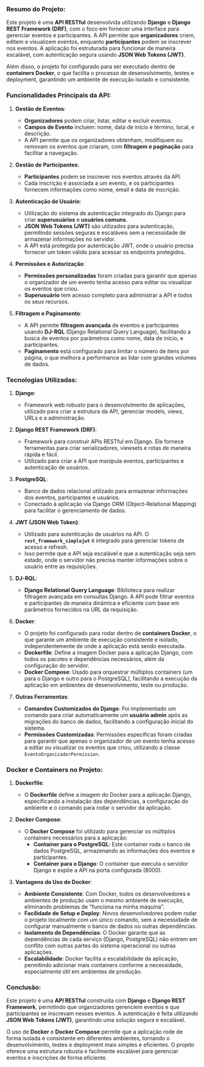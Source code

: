 ### **Resumo do Projeto:**

Este projeto é uma **API RESTful** desenvolvida utilizando **Django** e **Django REST Framework (DRF)**, com o foco em fornecer uma interface para gerenciar eventos e participantes. A API permite que **organizadores** criem, editem e visualizem eventos, enquanto **participantes** podem se inscrever nos eventos. A aplicação foi estruturada para funcionar de maneira escalável, com autenticação segura usando **JSON Web Tokens (JWT)**.

Além disso, o projeto foi configurado para ser executado dentro de **containers Docker**, o que facilita o processo de desenvolvimento, testes e deployment, garantindo um ambiente de execução isolado e consistente.

### **Funcionalidades Principais da API:**

1. **Gestão de Eventos**:
   - **Organizadores** podem criar, listar, editar e excluir eventos.
   - **Campos de Evento** incluem: nome, data de início e término, local, e descrição.
   - A API permite que os organizadores obtenham, modifiquem ou removam os eventos que criaram, com **filtragem e paginação** para facilitar a navegação.

2. **Gestão de Participantes**:
   - **Participantes** podem se inscrever nos eventos através da API.
   - Cada inscrição é associada a um evento, e os participantes fornecem informações como nome, email e data de inscrição.

3. **Autenticação de Usuário**:
   - Utilização do sistema de autenticação integrado do Django para criar **superusuários** e **usuários comuns**.
   - **JSON Web Tokens (JWT)** são utilizados para autenticação, permitindo sessões seguras e escaláveis sem a necessidade de armazenar informações no servidor.
   - A API está protegida por autenticação JWT, onde o usuário precisa fornecer um token válido para acessar os endpoints protegidos.

4. **Permissões e Autorização**:
   - **Permissões personalizadas** foram criadas para garantir que apenas o organizador de um evento tenha acesso para editar ou visualizar os eventos que criou.
   - **Superusuário** tem acesso completo para administrar a API e todos os seus recursos.

5. **Filtragem e Paginamento**:
   - A API permite **filtragem avançada** de eventos e participantes usando **DJ-RQL** (Django Relational Query Language), facilitando a busca de eventos por parâmetros como nome, data de início, e participantes.
   - **Paginamento** está configurado para limitar o número de itens por página, o que melhora a performance ao lidar com grandes volumes de dados.

### **Tecnologias Utilizadas:**

1. **Django**:
   - Framework web robusto para o desenvolvimento de aplicações, utilizado para criar a estrutura da API, gerenciar models, views, URLs e a administração.

2. **Django REST Framework (DRF)**:
   - Framework para construir APIs RESTful em Django. Ele fornece ferramentas para criar serializadores, viewsets e rotas de maneira rápida e fácil.
   - Utilizado para criar a API que manipula eventos, participantes e autenticação de usuários.

3. **PostgreSQL**:
   - Banco de dados relacional utilizado para armazenar informações dos eventos, participantes e usuários.
   - Conectado à aplicação via Django ORM (Object-Relational Mapping) para facilitar o gerenciamento de dados.

4. **JWT (JSON Web Token)**:
   - Utilizado para autenticação de usuários na API. O **`rest_framework_simplejwt`** é integrado para gerenciar tokens de acesso e refresh.
   - Isso permite que a API seja escalável e que a autenticação seja sem estado, onde o servidor não precisa manter informações sobre o usuário entre as requisições.

5. **DJ-RQL**:
   - **Django Relational Query Language**: Biblioteca para realizar filtragem avançada em consultas Django. A API pode filtrar eventos e participantes de maneira dinâmica e eficiente com base em parâmetros fornecidos na URL da requisição.

6. **Docker**:
   - O projeto foi configurado para rodar dentro de **containers Docker**, o que garante um ambiente de execução consistente e isolado, independentemente de onde a aplicação está sendo executada.
   - **Dockerfile**: Define a imagem Docker para a aplicação Django, com todos os pacotes e dependências necessários, além da configuração do servidor.
   - **Docker Compose**: Usado para orquestrar múltiplos containers (um para o Django e outro para o PostgreSQL), facilitando a execução da aplicação em ambientes de desenvolvimento, teste ou produção.

7. **Outras Ferramentas**:
   - **Comandos Customizados do Django**: Foi implementado um comando para criar automaticamente um **usuário admin** após as migrações do banco de dados, facilitando a configuração inicial do sistema.
   - **Permissões Customizadas**: Permissões específicas foram criadas para garantir que apenas o organizador de um evento tenha acesso a editar ou visualizar os eventos que criou, utilizando a classe `EventoOrganizadorPermission`.

### **Docker e Containers no Projeto**:

1. **Dockerfile**:
   - O **Dockerfile** define a imagem do Docker para a aplicação Django, especificando a instalação das dependências, a configuração do ambiente e o comando para rodar o servidor da aplicação.
   
2. **Docker Compose**:
   - O **Docker Compose** foi utilizado para gerenciar os múltiplos containers necessários para a aplicação:
     - **Container para o PostgreSQL**: Este container roda o banco de dados PostgreSQL, armazenando as informações dos eventos e participantes.
     - **Container para o Django**: O container que executa o servidor Django e expõe a API na porta configurada (8000).
   
3. **Vantagens do Uso de Docker**:
   - **Ambiente Consistente**: Com Docker, todos os desenvolvedores e ambientes de produção usam o mesmo ambiente de execução, eliminando problemas de "funciona na minha máquina".
   - **Facilidade de Setup e Deploy**: Novos desenvolvedores podem rodar o projeto localmente com um único comando, sem a necessidade de configurar manualmente o banco de dados ou outras dependências.
   - **Isolamento de Dependências**: O Docker garante que as dependências de cada serviço (Django, PostgreSQL) não entrem em conflito com outras partes do sistema operacional ou outras aplicações.
   - **Escalabilidade**: Docker facilita a escalabilidade da aplicação, permitindo adicionar mais containers conforme a necessidade, especialmente útil em ambientes de produção.

### **Conclusão:**

Este projeto é uma **API RESTful** construída com **Django** e **Django REST Framework**, permitindo que organizadores gerenciem eventos e que participantes se inscrevam nesses eventos. A autenticação é feita utilizando **JSON Web Tokens (JWT)**, garantindo uma solução segura e escalável.

O uso de **Docker** e **Docker Compose** permite que a aplicação rode de forma isolada e consistente em diferentes ambientes, tornando o desenvolvimento, testes e deployment mais simples e eficientes. O projeto oferece uma estrutura robusta e facilmente escalável para gerenciar eventos e inscrições de forma eficiente.

